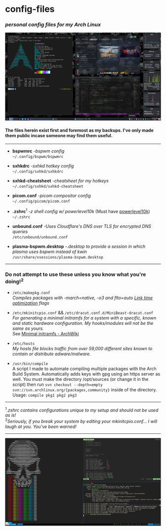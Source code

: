 # **config-files**
### *personal config files for my Arch Linux*

![desktop](desktop.png)

#### The files herein exist first and foremost as my backups. I've only made them public incase someone may find them useful.  
___
- **bspwmrc** *-bspwm config*  
`~/.config/bspwm/bspwmrc` 
 
- **sxhkdrc** *-sxhkd hotkey config*  
`~/.config/sxhkd/sxhkdrc`

- **sxhkd-cheatsheet** *-cheatsheet for my hotkeys*  
`~/.config/sxhkd/sxhkd-cheatsheet`

- **picom.conf** *-picom compositor config*  
`~/.config/picom/picom.conf`

- **.zshrc**<sup>1</sup> *-z shell config w/ powerlevel10k* (Must have [powerlevel10k](https://github.com/romkatv/powerlevel10k))    
`~/.zshrc`

- **unbound.conf** *-Uses Cloudflare's DNS over TLS for encrypted DNS queries*  
`/etc/unbound/unbound.conf`

- **plasma-bspwm.desktop** *-.desktop to provide a session in which plasma uses bspwm instead of kwin*  
`/usr/share/xsessions/plasma-bspwm.desktop`  
___
### **Do not attempt to use these unless you know what you're doing!**<sup>2</sup>

- `/etc/makepkg.conf`  
*Compiles packages with -march=native, -o3 and flto=auto [Link time optimization](https://www.phoronix.com/scan.php?page=news_item&px=OpenSUSE-Tumbleweed-LTO) flags*

- `/etc/mkinitcpio.conf` && `/etc/dracut.conf.d/MiniBeast-dracut.conf`  
*For generating a minimal initramfs for a system with a specific, known and static hardware configuration. My hooks/modules will not be the same as yours.*   
See [Minimal initramfs - ArchWiki](https://wiki.archlinux.org/index.php/Minimal_initramfs)

- `/etc/hosts`  
*My hosts file blocks traffic from over 59,000 different sites known to contain or distribute adware/malware.*  

- `/usr/bin/compile`  
A script I made to automate compiling multiple packages with the Arch Build System. Automatically adds keys with gpg using an https server as well. You must make the directory /opt/sources (or change it in the script) then run `svn checkout --depth=empty svn://svn.archlinux.org/{packages,community}` inside of the directory.  
Usage: `compile pkg1 pkg2 pkg3`  

___
<sup>1</sup>*.zshrc contains configurations unique to my setup and should not be used as is!*  
<sup>2</sup>*Seriously, if you break your system by editing your mkinitcpio.conf... I will laugh at you. You've been warned!*
___

![tmux](tmux.png)
